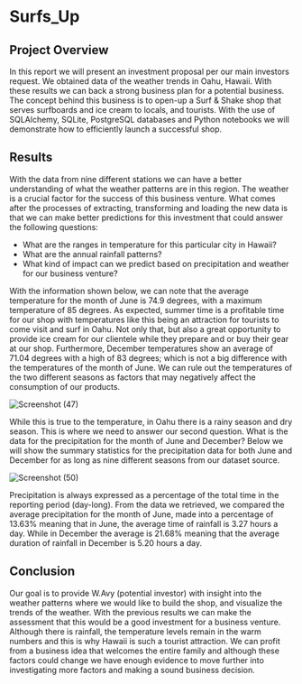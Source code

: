 # Surfs_Up

## Project Overview

In this report we will present an investment proposal per our main investors request. We obtained data of the weather trends in Oahu, Hawaii. With these results we can back a strong business plan for a potential business. The concept behind this business is to open-up a Surf & Shake shop that serves surfboards and ice cream to locals, and tourists.
With the use of SQLAlchemy, SQLite, PostgreSQL databases and Python notebooks we will demonstrate how to efficiently launch a successful shop. 

## Results

With the data from nine different stations we can have a better understanding of what the weather patterns are in this region. The weather is a crucial factor for the success of this business venture. What comes after the processes of extracting, transforming and loading the new data is that we can make better predictions for this investment that could answer the following questions:


   * What are the ranges in temperature for this particular city in Hawaii?
   * What are the annual rainfall patterns?
   * What kind of impact can we predict based on precipitation and weather for our business              venture?
   
With the information shown below, we can note that the average temperature for the month of June is 74.9 degrees, with a maximum temperature of 85 degrees. As expected, summer time is a profitable time for our shop with temperatures like this being an attraction for tourists to come visit and surf in Oahu. Not only that, but also a great opportunity to provide ice cream for our clientele while they prepare and or buy their gear at our shop. 
Furthermore, December temperatures show an average of 71.04 degrees with a high of 83 degrees; which is not a big difference with the temperatures of the month of June. We can rule out the temperatures of the two different seasons as factors that may negatively affect the consumption of our products.


![Screenshot (47)](https://user-images.githubusercontent.com/111472338/210672191-5c130b77-0640-4cb1-acda-25be41f0d72c.png)


While this is true to the temperature, in Oahu there is a rainy season and dry season. This is where we need to answer our second question. What is the data for the precipitation for the month of June and December?
Below we will show the summary statistics for the precipitation data for both June and December for as long as nine different seasons from our dataset source.


![Screenshot (50)](https://user-images.githubusercontent.com/111472338/210673970-5065d16d-4887-4320-83ea-257c2055a6cd.png)

Precipitation is always expressed as a percentage of the total time in the reporting period (day-long). From the data we retrieved, we compared the average precipitation for the month of June, made into a percentage of 13.63% meaning that in June, the average time of rainfall is 3.27 hours a day. While in December the average is 21.68% meaning that the average duration of rainfall in December is 5.20 hours a day. 

## Conclusion

Our goal is to provide W.Avy (potential investor) with insight into the weather patterns where we would like to build the shop, and visualize the trends of the weather. With the previous results we can make the assessment that this would be a good investment for a business venture. Although there is rainfall, the temperature levels remain in the warm numbers and this is why Hawaii is such a tourist attraction. We can profit from a business idea that welcomes the entire family and although these factors could change we have enough evidence to move further into investigating more factors and making a sound business decision.


